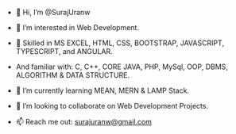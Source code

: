 - 👋 Hi, I’m @SurajUranw
- 👀 I’m interested in Web Development.

- 👀 Skilled in MS EXCEL, HTML, CSS, BOOTSTRAP, JAVASCRIPT, TYPESCRIPT, and ANGULAR. 
- And familiar with: C, C++, CORE JAVA, PHP, MySql, OOP, DBMS, ALGORITHM & DATA STRUCTURE.
- 🌱 I’m currently learning MEAN, MERN & LAMP Stack.
- 💞️ I’m looking to collaborate on Web Development Projects.
- 📫 Reach me out: surajuranw@gmail.com  

<!---
SurajUranw/SurajUranw is a ✨ special ✨ repository because its `README.md` (this file) appears on your GitHub profile.
You can click the Preview link to take a look at your changes.
--->
